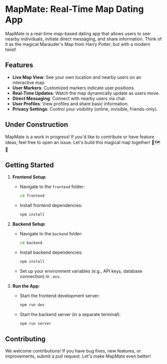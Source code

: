 # MapMate: Real-Time Map Dating App

MapMate is a real-time map-based dating app that allows users to see nearby individuals, initiate direct messaging, and share information. Think of it as the magical Marauder's Map from Harry Potter, but with a modern twist!

## Features

- **Live Map View**: See your own location and nearby users on an interactive map.
- **User Markers**: Customized markers indicate user positions.
- **Real-Time Updates**: Watch the map dynamically update as users move.
- **Direct Messaging**: Connect with nearby users via chat.
- **User Profiles**: View profiles and share basic information.
- **Privacy Settings**: Control your visibility (online, invisible, friends-only).

## Under Construction

MapMate is a work in progress! If you'd like to contribute or have feature ideas, feel free to open an issue. Let's build this magical map together! 🌟🗺️💬

## Getting Started

1. **Frontend Setup**:
   - Navigate to the `frontend` folder:
     ```bash
     cd frontend
     ```
   - Install frontend dependencies:
     ```bash
     npm install
     ```

2. **Backend Setup**:
   - Navigate to the `backend` folder:
     ```bash
     cd backend
     ```
   - Install backend dependencies:
     ```bash
     npm install
     ```
   - Set up your environment variables (e.g., API keys, database connection) in `.env`.

3. **Run the App**:
   - Start the frontend development server:
     ```bash
     npm run dev
     ```
   - Start the backend server (in a separate terminal):
     ```bash
     npm run server
     ```

## Contributing

We welcome contributions! If you have bug fixes, new features, or improvements, submit a pull request. Let's make MapMate even better!
